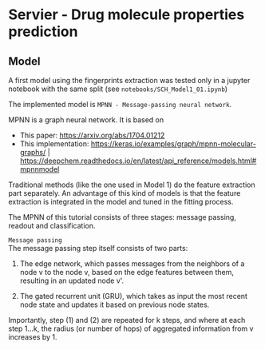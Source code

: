 # Servier - Drug molecule properties prediction



Model
--------
A first model using the fingerprints extraction was tested only in a jupyter notebook with the same split (see `notebooks/SCH_Model1_01.ipynb`)

The implemented model is `MPNN - Message-passing neural network`.

MPNN is a graph neural network. It is based on
- This paper: https://arxiv.org/abs/1704.01212
- This implementation: https://keras.io/examples/graph/mpnn-molecular-graphs/ | https://deepchem.readthedocs.io/en/latest/api_reference/models.html#mpnnmodel

Traditional methods (like the one used in Model 1) do the feature extraction part separately.
An advantage of this kind of models is that the feature extraction is integrated in the model and tuned in the fitting process.

The MPNN of this tutorial consists of three stages: message passing, readout and classification. <br />

`Message passing` <br />
The message passing step itself consists of two parts:

1. The edge network, which passes messages from the neighbors of a node v to the node v, based on the edge features between them, resulting in an updated node  v'.

2. The gated recurrent unit (GRU), which takes as input the most recent node state and updates it based on previous node states. 

Importantly, step (1) and (2) are repeated for k steps, and where at each step 1...k, the radius (or number of hops) of aggregated information from v increases by 1.

&nbsp;